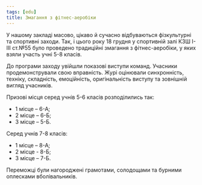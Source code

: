 ```yaml
---
tags: [edu]
title: Змагання з фітнес-аеробіки
---
```


У нашому закладі масово, цікаво й сучасно відбуваються фізкультурні та спортивні заходи. Так, і цього року 18 грудня у спортивній залі КЗШ І-ІІІ ст.№55 було проведено традиційні змагання з фітнес-аеробіки, у яких взяли участь учні 5-8 класів.

До програми заходу увійшли показові виступи команд. Учасники продемонстрували свою вправність. Журі оцінювали синхронність, техніку, складність, емоційність, оригінальність виступу та зовнішній вигляд учасників.

Призові місця серед учнів 5-6 класів розподілились так:

- 1 місце – 6-А;
- 2 місце – 6-Б;
- 3 місце – 5-Б.

Серед учнів 7-8 класів:

- 1 місце – 8-А;
- 2 місце - 8-Б;
- 3 місце – 7-Б.

Переможці були нагороджені грамотами, солодощами та бурними оплесками вболівальників.

<slideshow id="72157688734484392"></slideshow>
